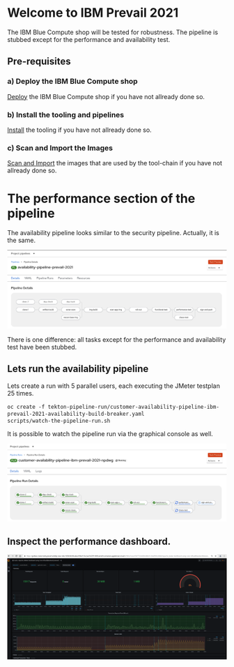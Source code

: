 # Welcome to IBM Prevail 2021

The IBM Blue Compute shop will be tested for robustness. The pipeline is stubbed except for the performance and availability test.

## Pre-requisites

### a) Deploy the IBM Blue Compute shop

[Deploy](../functionality/DEPLOY-FULL-BC.MD) the IBM Blue Compute shop if you have not allready done so.

### b) Install the tooling and pipelines

[Install](../nuts-and-bolts/MINI-SETUP.MD) the tooling if you have not allready done so.

### c) Scan and Import the Images

[Scan and Import](../nuts-and-bolts/SCAN.MD) the images that are used by the tool-chain if you have not allready done so.


# The performance section of the pipeline

The availability pipeline looks similar to the security pipeline.  Actually, it is the same.

![Fail](../../images/availability-pipeline.png?raw=true "Title")

There is one difference: all tasks except for the performance and availability test have been stubbed.


## Lets run the availability pipeline

Lets create a run with 5 parallel users, each executing the JMeter testplan 25 times.

    oc create -f tekton-pipeline-run/customer-availability-pipeline-ibm-prevail-2021-availability-build-breaker.yaml 
    scripts/watch-the-pipeline-run.sh  

It is possible to watch the pipeline run via the graphical console as well.

![Fail](../../images/availability-plr.png?raw=true "Title")


## Inspect the performance dashboard.

![Fail](../../images/performance-test.png?raw=true "Title")



